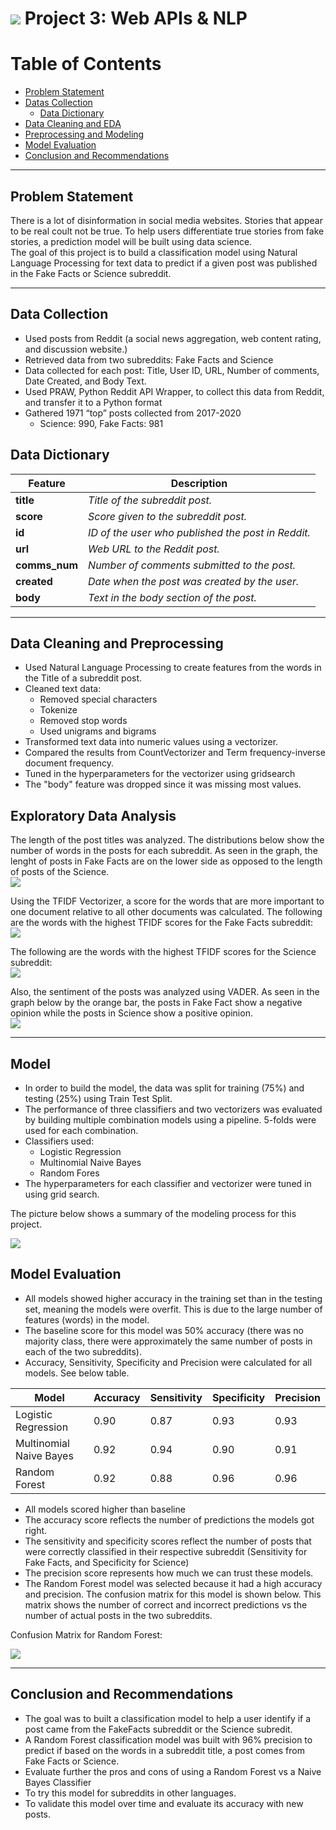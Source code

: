 # ![](https://ga-dash.s3.amazonaws.com/production/assets/logo-9f88ae6c9c3871690e33280fcf557f33.png) Project 3: Web APIs & NLP




# Table of Contents

* [Problem Statement](#problem-statement)
* [Datas Collection](#data-collection)
  * [Data Dictionary](#data-dictionary)
* [Data Cleaning and EDA](#data-cleaning-and-eda)
* [Preprocessing and Modeling](#preprocessing-and-modeling)
* [Model Evaluation](#model-evaluation)
* [Conclusion and Recommendations](#conclusion-and-recommendations)

---


## Problem Statement 
There is a lot of disinformation in social media websites. Stories that appear to be real coult not be true.
To help users differentiate true stories from fake stories, a prediction model will be built using data science.  
The goal of this project is to build a classification model using Natural Language Processing for text data to predict if a given post was published in the Fake Facts or Science subreddit. 

---


## Data Collection
- Used posts from Reddit (a social news aggregation, web content rating, and discussion website.)
- Retrieved data from two subreddits: Fake Facts and Science
- Data collected for each post: Title, User ID, URL, Number of comments, Date Created, and Body Text.
- Used PRAW, Python Reddit API Wrapper, to collect this data from Reddit, and transfer it to a Python format 
- Gathered 1971 “top” posts collected from 2017-2020
    - Science: 990,  Fake Facts: 981

      

  
     
## Data Dictionary
| Feature | Description |
| --- | --- |
| **title** | *Title of the subreddit post.* |
| **score** | *Score given to the subreddit post.* |
| **id** | *ID of the user who published the post in Reddit.* |
| **url** | *Web URL to the Reddit post.* |
| **comms_num** | *Number of comments submitted to the post.* |
| **created** | *Date when the post was created by the user.* |
| **body** | *Text in the body section of the post.* |

---

## Data Cleaning and Preprocessing
- Used Natural Language Processing to create features from the words in the Title of a subreddit post.
- Cleaned text data:
    - Removed special characters
    - Tokenize
    - Removed stop words
    - Used unigrams and bigrams
- Transformed text data into numeric values using a vectorizer.
- Compared the results from CountVectorizer and Term frequency-inverse document frequency.
- Tuned in the hyperparameters for the vectorizer using gridsearch
- The "body" feature was dropped since it was missing most values. 

## Exploratory Data Analysis
The length of the post titles was analyzed. The distributions below show the number of words in the posts for each subreddit. As seen in the graph, the lenght of posts in Fake Facts are on the lower side as opposed to the length of posts of the Science.\
![](Images/Figure1_Distribution_of_number_of_words.png)

Using the TFIDF Vectorizer, a score for the words that are more important to one document relative to all other documents was calculated. 
The following are the words with the highest TFIDF scores for the Fake Facts subreddit:\
![](Images/Figure2_Common_Words_in_Fake_Facts.png)

 
The following are the words with the highest TFIDF scores for the Science subreddit:\
![](Images/Figure3_Common_Words_in_Science.png)

Also, the sentiment of the posts was analyzed using VADER. As seen in the graph below by the orange bar, the posts in Fake Fact show a negative opinion while the posts in Science show a positive opinion.\
![](Images/Figure4_Sentiment_Analysis_for_Titles.png)


---

## Model

- In order to build the model, the data was split for training (75%) and testing (25%) using Train Test Split. 
- The performance of three classifiers and two vectorizers was evaluated by building multiple combination models using a pipeline. 5-folds were used for each combination.
- Classifiers used:
  - Logistic Regression
  - Multinomial Naive Bayes
  - Random Fores
- The hyperparameters for each classifier and vectorizer were tuned in using grid search. 

The picture below shows a summary of the modeling process for this project.

![](Images/Figure5_Model_Selection.png)

## Model Evaluation
- All models showed higher accuracy in the training set than in the testing set, meaning the models were overfit. This is due to the large number of features (words) in the model.
- The baseline score for this model was 50% accuracy (there was no majority class, there were approximately the same number of posts in each of the two subreddits).
- Accuracy, Sensitivity, Specificity and Precision were calculated for all models. See below table. 

| Model | Accuracy | Sensitivity | Specificity | Precision
|---|---|---|---|---|
|Logistic Regression|0.90|0.87|0.93|0.93|
|Multinomial Naive Bayes|0.92|0.94|0.90|0.91|
|Random Forest|0.92|0.88|0.96|0.96|

- All models scored higher than baseline
- The accuracy score reflects the number of predictions the models got right.
- The sensitivity and specificity scores reflect the number of posts that were correctly classified in their respective subreddit (Sensitivity for Fake Facts, and Specificity for Science)
- The precision score represents how much we can trust these models.
- The Random Forest model was selected because it had a high accuracy and precision. The confusion matrix for this model is shown below. This matrix shows the number of correct and incorrect predictions vs the number of actual posts in the two subreddits.

Confusion Matrix for Random Forest:

![](Images/Figure6_ConfusionMatrixforRandomForest.png)

---

## Conclusion and Recommendations
- The goal was to built a classification model to help a user identify if a post came from the FakeFacts subreddit or the Science subredit.
- A Random Forest classification model was built with 96% precision to predict if based on the words in a subreddit title, a post comes from Fake Facts or Science. 
- Evaluate further the pros and cons of using a Random Forest vs a Naive Bayes Classifier
- To try this model for subreddits in other languages.
- To validate this model over time and evaluate its accuracy with new posts.
